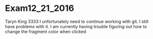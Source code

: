 # Exam12_21_2016
Taryn King
3333
I unfortunately need to continue working with git.  I still have problems with it.
I am currently having trouble figuring out how to change the fragment color when clicked

